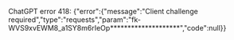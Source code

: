 ChatGPT error 418: {"error":{"message":"Client challenge required","type":"requests","param":"fk-WVS9xvEWM8_a1SY8m6rIeOp\*\*\*\*\*\*\*\*\*\*\*\*\*\*\*\*\*\*\*\*","code":null}}
